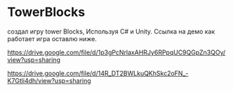 # TowerBlocks

создал игру tower Blocks, Используя C# и Unity. 
Ссылка на демо как работает игра оставлю ниже. 

https://drive.google.com/file/d/1p3gPcNrlaxAHRJy6RPpqUC9QGpZn3QOy/view?usp=sharing

https://drive.google.com/file/d/14R_DT2BWLkuQKhSkc2oFN_-K7Gtli4dh/view?usp=sharing
